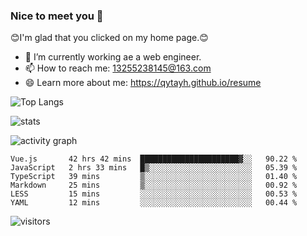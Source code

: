 ### Nice to meet you 👋

😊I'm glad that you clicked on my home page.😊

- 🔭 I’m currently working ae a web engineer.
- 📫 How to reach me: 13255238145@163.com
- 😄 Learn more about me: https://qytayh.github.io/resume

![Top Langs](https://github-readme-stats.vercel.app/api/top-langs?username=qytayh) 

![stats](https://github-readme-stats.vercel.app/api?username=qytayh&show_icons=true&theme=radical&layout=compact)
	
![activity graph](https://activity-graph.herokuapp.com/graph?username=qytayh&theme=dracula)

<!--START_SECTION:waka-->

```text
Vue.js       42 hrs 42 mins  ██████████████████████▓░░   90.22 %
JavaScript   2 hrs 33 mins   █▒░░░░░░░░░░░░░░░░░░░░░░░   05.39 %
TypeScript   39 mins         ▒░░░░░░░░░░░░░░░░░░░░░░░░   01.40 %
Markdown     25 mins         ▒░░░░░░░░░░░░░░░░░░░░░░░░   00.92 %
LESS         15 mins         ░░░░░░░░░░░░░░░░░░░░░░░░░   00.53 %
YAML         12 mins         ░░░░░░░░░░░░░░░░░░░░░░░░░   00.44 %
```

<!--END_SECTION:waka-->

![visitors](https://visitor-badge.glitch.me/badge?page_id=qytayh)


<!--
**qytayh/qytayh** is a ✨ _special_ ✨ repository because its `README.md` (this file) appears on your GitHub profile.

Here are some ideas to get you started:

- 🔭 I’m currently working on ...
- 🌱 I’m currently learning ...
- 👯 I’m looking to collaborate on ...
- 🤔 I’m looking for help with ...
- 💬 Ask me about ...
- 📫 How to reach me: ...
- 😄 Pronouns: ...
- ⚡ Fun fact: ...
-->
